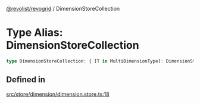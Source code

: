 [@revolist/revogrid](README.md) / DimensionStoreCollection

# Type Alias: DimensionStoreCollection

```ts
type DimensionStoreCollection: { [T in MultiDimensionType]: DimensionStore };
```

## Defined in

[src/store/dimension/dimension.store.ts:18](https://github.com/revolist/revogrid/blob/0b52000f7477669f9da5b2b768b7ac1b608db9f9/src/store/dimension/dimension.store.ts#L18)
